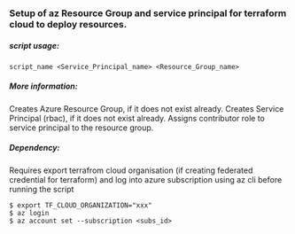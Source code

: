 ### Setup of az Resource Group and service principal for terraform cloud to deploy resources.


##### script usage:
```
script_name <Service_Principal_name> <Resource_Group_name>
```
##### More information:
Creates Azure Resource Group, if it does not exist already.
Creates Service Principal (rbac), if it does not exist already.
Assigns contributor role to service principal to the resource group.

##### Dependency:
Requires export terrafrom cloud organisation (if creating federated credential for terraform) and log into azure subscription using az cli before running the script
```
$ export TF_CLOUD_ORGANIZATION="xxx"
$ az login
$ az account set --subscription <subs_id>
```

